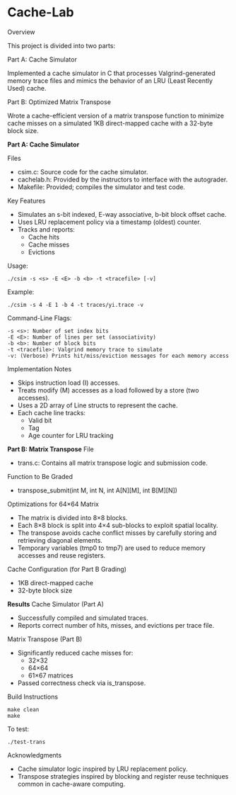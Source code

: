 # Cache-Lab

Overview

This project is divided into two parts:

Part A: Cache Simulator

Implemented a cache simulator in C that processes Valgrind-generated memory trace files and mimics the behavior of an LRU (Least Recently Used) cache.

Part B: Optimized Matrix Transpose

Wrote a cache-efficient version of a matrix transpose function to minimize cache misses on a simulated 1KB direct-mapped cache with a 32-byte block size.


**Part A: Cache Simulator**

Files
* csim.c: Source code for the cache simulator.
* cachelab.h: Provided by the instructors to interface with the autograder.
* Makefile: Provided; compiles the simulator and test code.

Key Features
* Simulates an s-bit indexed, E-way associative, b-bit block offset cache.
* Uses LRU replacement policy via a timestamp (oldest) counter.
* Tracks and reports:
  * Cache hits
  * Cache misses
  * Evictions

Usage:
~~~~~~~~~~~~~~~~~~~
./csim -s <s> -E <E> -b <b> -t <tracefile> [-v]
~~~~~~~~~~~~~~~~~~~
Example:
~~~~~~~~~~~~~~~~~~~
./csim -s 4 -E 1 -b 4 -t traces/yi.trace -v
~~~~~~~~~~~~~~~~~~~

Command-Line Flags:
~~~~~~~~~~~~~~~~~~~
-s <s>: Number of set index bits
-E <E>: Number of lines per set (associativity)
-b <b>: Number of block bits
-t <tracefile>: Valgrind memory trace to simulate
-v: (Verbose) Prints hit/miss/eviction messages for each memory access
~~~~~~~~~~~~~~~~~~~


Implementation Notes
* Skips instruction load (I) accesses.
* Treats modify (M) accesses as a load followed by a store (two accesses).
* Uses a 2D array of Line structs to represent the cache.
* Each cache line tracks:
  * Valid bit
  * Tag
  * Age counter for LRU tracking

**Part B: Matrix Transpose**
File
* trans.c: Contains all matrix transpose logic and submission code.

Function to Be Graded
* transpose_submit(int M, int N, int A[N][M], int B[M][N])

Optimizations for 64×64 Matrix
* The matrix is divided into 8×8 blocks.
* Each 8×8 block is split into 4×4 sub-blocks to exploit spatial locality.
* The transpose avoids cache conflict misses by carefully storing and retrieving diagonal elements.
* Temporary variables (tmp0 to tmp7) are used to reduce memory accesses and reuse registers.

Cache Configuration (for Part B Grading)
* 1KB direct-mapped cache
* 32-byte block size

**Results**
Cache Simulator (Part A)
* Successfully compiled and simulated traces.
* Reports correct number of hits, misses, and evictions per trace file.

Matrix Transpose (Part B)
* Significantly reduced cache misses for:
  * 32×32
  * 64×64
  * 61×67 matrices
* Passed correctness check via is_transpose.

Build Instructions
~~~~~~~~~~~~~~~~~~~
make clean
make
~~~~~~~~~~~~~~~~~~~

To test:
~~~~~~~~~~~~~~~~~~~
./test-trans
~~~~~~~~~~~~~~~~~~~

Acknowledgments
* Cache simulator logic inspired by LRU replacement policy.
* Transpose strategies inspired by blocking and register reuse techniques common in cache-aware computing.

